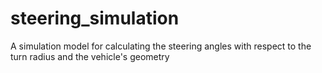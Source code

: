 # steering_simulation
A simulation model for calculating the steering angles with respect to the turn radius and the vehicle's geometry
